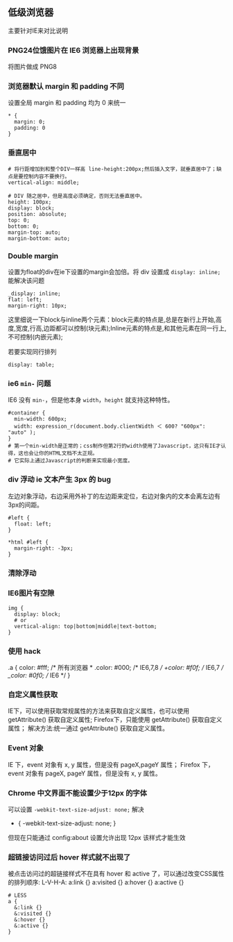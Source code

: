 <!-- title: 前端开发 - 兼容性 -->
<!-- author: <David Jones qowera@qq.com> -->
<!-- date: 2015-05-15 08:50:16 -->
<!-- category: 前端 -->
<!-- tag: 基础知识 -->

## 低级浏览器

主要针对IE来对比说明

### PNG24位饿图片在 IE6 浏览器上出现背景

将图片做成 PNG8

### 浏览器默认 margin 和 padding 不同

设置全局 margin 和 padding 均为 0 来统一

```
* {
  margin: 0;
  padding: 0
}
```

### 垂直居中

```
# 将行距增加到和整个DIV一样高 line-height:200px;然后插入文字，就垂直居中了；缺点是要控制内容不要换行。
vertical-align: middle;

# DIV 随之居中，但是高度必须确定，否则无法垂直居中。
height: 100px;
display: block;
position: absolute;
top: 0;
bottom: 0;
margin-top: auto;
margin-bottom: auto;
```

### Double margin

设置为float的div在ie下设置的margin会加倍。将 div 设置成 `display: inline;` 能解决该问题

```
_display: inline;
flat: left;
margin-right: 10px;
```

这里细说一下block与inline两个元素：block元素的特点是,总是在新行上开始,高度,宽度,行高,边距都可以控制(块元素);Inline元素的特点是,和其他元素在同一行上,不可控制(内嵌元素);

若要实现同行排列

```
display: table;
```

### ie6 `min-` 问题

IE6 没有 `min-`，但是他本身 `width`，`height` 就支持这种特性。

```
#container {
  min-width: 600px;
  width: expression_r(document.body.clientWidth ＜ 600? "600px": "auto" );
}
# 第一个min-width是正常的；css制作但第2行的width使用了Javascript，这只有IE才认得，这也会让你的HTML文档不太正规。
# 它实际上通过Javascript的判断来实现最小宽度。
```

### div 浮动 ie 文本产生 3px 的 bug

左边对象浮动，右边采用外补丁的左边距来定位，右边对象内的文本会离左边有3px的间距。

```
#left {
  float: left;
}

*html #left {
  margin-right: -3px;
}
```

### 清除浮动

### IE6图片有空隙

```
img {
  display: block;
  # or
  vertical-align: top|bottom|middle|text-bottom;
}
```

### 使用 hack

.a {
  color: #fff; /* 所有浏览器 *
  .color: #000; /* IE6,7,8 */
  +color: #f0f; /* IE6,7 */
  _color: #0f0; /* IE6 */
}

### 自定义属性获取

IE下，可以使用获取常规属性的方法来获取自定义属性，也可以使用 getAttribute() 获取自定义属性;
Firefox下，只能使用 getAttribute() 获取自定义属性；
解决方法:统一通过 getAttribute() 获取自定义属性。

### Event 对象

IE 下，event 对象有 x, y 属性，但是没有 pageX,pageY 属性；
Firefox 下，event 对象有 pageX, pageY 属性，但是没有 x, y 属性。

### Chrome 中文界面不能设置少于12px 的字体

可以设置 `-webkit-text-size-adjust: none;` 解决

* {
  -webkit-text-size-adjust: none;
}

但现在只能通过 config:about 设置允许出现 12px 该样式才能生效

### 超链接访问过后 hover 样式就不出现了

被点击访问过的超链接样式不在具有 hover 和 active 了，可以通过改变CSS属性的排列顺序: L-V-H-A: a:link {} a:visited {} a:hover {} a:active {}

```
# LESS
a {
  &:link {}
  &:visited {}
  &:hover {}
  &:active {}
}
```
